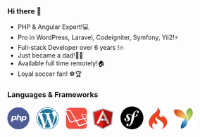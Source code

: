 ### Hi there 👋
- PHP & Angular Expert!💻
- Pro in WordPress, Laravel, Codeigniter, Symfony, Yii2!⚡
- Full-stack Developer over 6 years !🔥
- Just became a dad!💖👨
- Available full time remotely!🏠
- Loyal soccer fan! ⚽🏆

### Languages & Frameworks

<img src="https://raw.githubusercontent.com/johncui48/johncui48/main/php.png" height="auto" width="50">&nbsp;&nbsp;&nbsp;
<img src="https://raw.githubusercontent.com/johncui48/johncui48/main/wp.png" height="auto" width="50">&nbsp;&nbsp;&nbsp;
<img src="https://raw.githubusercontent.com/johncui48/johncui48/main/laravel.svg" height="auto" width="50">&nbsp;&nbsp;
<img src="https://raw.githubusercontent.com/johncui48/johncui48/main/angular.svg" height="48" width="48">&nbsp;&nbsp;&nbsp;
<img src="https://raw.githubusercontent.com/johncui48/johncui48/main/symfony.png" height="52" width="52">&nbsp;
<img src="https://raw.githubusercontent.com/johncui48/johncui48/main/codeigniter.png" height="auto" width="50">&nbsp;
<img src="https://raw.githubusercontent.com/johncui48/johncui48/main/yii.png" height="auto" width="50">
